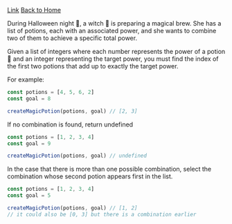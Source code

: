 [Link](https://www.halloween.dev/en/retos/2024/1)
[Back to Home](github.com/Strocs/problem-solving)

During Halloween night 🎃, a witch 🧙 is preparing a magical brew. She has a list of potions, each with an associated power, and she wants to combine two of them to achieve a specific total power.

Given a list of integers where each number represents the power of a potion 🧪 and an integer representing the target power, you must find the index of the first two potions that add up to exactly the target power.

For example:
```js
const potions = [4, 5, 6, 2]
const goal = 8

createMagicPotion(potions, goal) // [2, 3]
```
If no combination is found, return undefined

```js
const potions = [1, 2, 3, 4]
const goal = 9

createMagicPotion(potions, goal) // undefined
```

In the case that there is more than one possible combination, select the combination whose second potion appears first in the list.

```js
const potions = [1, 2, 3, 4]
const goal = 5

createMagicPotion(potions, goal) // [1, 2]
// it could also be [0, 3] but there is a combination earlier
```

